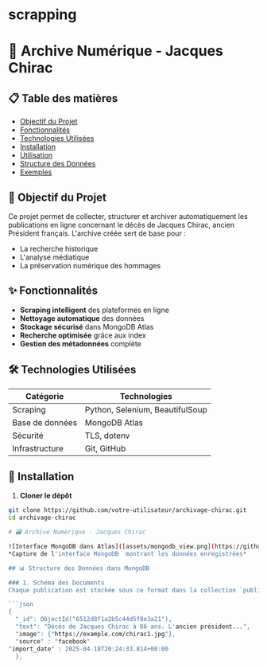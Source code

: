 # scrapping
# 📖 Archive Numérique - Jacques Chirac


## 📋 Table des matières
- [Objectif du Projet](#🎯-objectif-du-projet)
- [Fonctionnalités](#✨-fonctionnalités)
- [Technologies Utilisées](#🛠️-technologies-utilisées)
- [Installation](#🔧-installation)
- [Utilisation](#🚀-utilisation)
- [Structure des Données](#🗂️-structure-des-données)
- [Exemples](#🔍-exemples)


## 🎯 Objectif du Projet
Ce projet permet de collecter, structurer et archiver automatiquement les publications en ligne concernant le décès de Jacques Chirac, ancien Président français. L'archive créée sert de base pour :
- La recherche historique
- L'analyse médiatique
- La préservation numérique des hommages

## ✨ Fonctionnalités
- **Scraping intelligent** des plateformes en ligne
- **Nettoyage automatique** des données
- **Stockage sécurisé** dans MongoDB Atlas
- **Recherche optimisée** grâce aux index
- **Gestion des métadonnées** complète

## 🛠️ Technologies Utilisées
| Catégorie       | Technologies                          |
|----------------|--------------------------------------|
| Scraping       | Python, Selenium, BeautifulSoup      |
| Base de données| MongoDB Atlas                        |
| Sécurité       | TLS, dotenv                          |
| Infrastructure | Git, GitHub                          |

## 🔧 Installation
1. **Cloner le dépôt**
```bash
git clone https://github.com/votre-utilisateur/archivage-chirac.git
cd archivage-chirac

# 🗃️ Archive Numérique - Jacques Chirac

![Interface MongoDB dans Atlas]([assets/mongodb_view.png](https://github.com/yomna99/scrapping/blob/main/mongooo.png))
*Capture de l'interface MongoDB  montrant les données enregistrées*

## 📊 Structure des Données dans MongoDB

### 1. Schéma des Documents
Chaque publication est stockée sous ce format dans la collection `publications` :

```json
{
  "_id": ObjectId("6512d8f1a2b5c44d5f8e3a21"),
  "text": "Décès de Jacques Chirac à 86 ans. L'ancien président...",
  "image": {"https://example.com/chirac1.jpg"},
  "source" : "facebook"
"import_date" : 2025-04-18T20:24:33.814+00:00
  },
  
